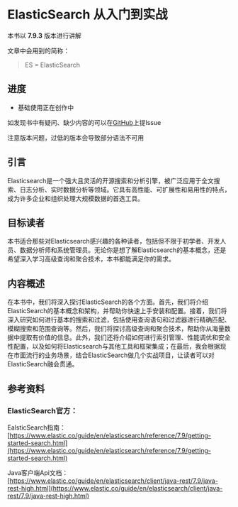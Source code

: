 # ElasticSearch 从入门到实战

本书以 **7.9.3** 版本进行讲解

文章中会用到的简称：
> ES = ElasticSearch

## 进度
- 基础使用正在创作中

如发现书中有疑问、缺少内容的可以在[GitHub](https://github.com/chaosopen/elasticsearch_in_action)上提Issue 

注意版本问题，过低的版本会导致部分语法不可用

## 引言

Elasticsearch是一个强大且灵活的开源搜索和分析引擎，被广泛应用于全文搜索、日志分析、实时数据分析等领域。它具有高性能、可扩展性和易用性的特点，成为许多企业和组织处理大规模数据的首选工具。

## 目标读者
本书适合那些对Elasticsearch感兴趣的各种读者，包括但不限于初学者、开发人员、数据分析师和系统管理员。无论你是想了解Elasticsearch的基本概念，还是希望深入学习高级查询和聚合技术，本书都能满足你的需求。

## 内容概述
在本书中，我们将深入探讨ElasticSearch的各个方面。首先，我们将介绍ElasticSearch的基本概念和架构，并帮助你快速上手安装和配置。接着，我们将深入研究如何进行基本的搜索和过滤，包括使用查询语句和过滤器进行精确匹配、模糊搜索和范围查询等。然后，我们将探讨高级查询和聚合技术，帮助你从海量数据中提取有价值的信息。此外，我们还将介绍如何进行索引管理、性能调优和安全性配置，以及如何将Elasticsearch与其他工具和框架集成；在最后，我会根据现在市面流行的业务场景，结合ElasticSearch做几个实战项目，让读者可以对ElasticSearch融会贯通。


## 参考资料

### ElasticSearch官方：

EalsticSearch指南：[https://www.elastic.co/guide/en/elasticsearch/reference/7.9/getting-started-search.html](https://www.elastic.co/guide/en/elasticsearch/reference/7.9/getting-started-search.html)

Java客户端Api文档：[https://www.elastic.co/guide/en/elasticsearch/client/java-rest/7.9/java-rest-high.html](https://www.elastic.co/guide/en/elasticsearch/client/java-rest/7.9/java-rest-high.html)